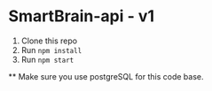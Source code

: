 # SmartBrain-api - v1

1. Clone this repo
2. Run `npm install`
3. Run `npm start`

** Make sure you use postgreSQL for this code base.
